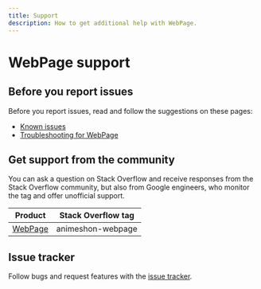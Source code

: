 ```yaml
---
title: Support
description: How to get additional help with WebPage.
---
```


# WebPage support

## Before you report issues

Before you report issues, read and follow the suggestions on these pages:

- [Known issues](/webpage/docs/issues)
- [Troubleshooting for WebPage](/webpage/docs/troubleshooting)

## Get support from the community

You can ask a question on Stack Overflow and receive responses from the Stack Overflow community, but also from Google engineers, who monitor the tag and offer unofficial support.

| Product | Stack Overflow tag |
| --- | --- |
| [WebPage](https://stackoverflow.com/questions/tagged/animeshon-webpage) | animeshon-webpage |

## Issue tracker

Follow bugs and request features with the [issue tracker](https://github.com/animeshon/issue-tracker/issues).
